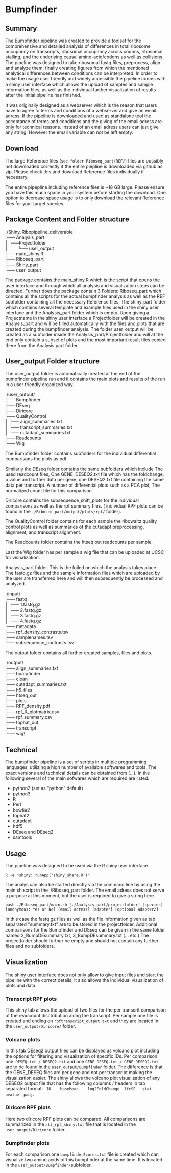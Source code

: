 # Bumpfinder


## Summary
The Bumpfinder pipeline was created to provide a toolset for the comprehensive and detailed analysis of differences in total ribosome occupancy on transcripts, ribosomal occupancy across codons, ribosomal stalling, and the underlying causal amino-acid/codons as well as collisions. The pipeline was designed to take ribosomal fastq files, preprocess, align and analyze them, finally creating figures from which the mentioned analytical differences between conditions can be interpreted.  In order to make the usage user friendly and widely accessible the pipeline comes with a shiny user interface which allows the upload of samples and sample information files, as well as the individual further visualization of results after the initial pipeline has finished. 

It was originally designed as a webserver which is the reason that users have to agree to terms and conditions of a webserver and give an email adress. If the pipeline is downloaded and used as standalone tool the acceptance of terms and conditions and the giving of the email adress are only for technical reasons. Instead of an email adress users can just give any string. However the email variable can not be left empty.

## Download 

The large Reference files (`see folder Riboseq_part/REF/`) files are possibly not downloaded correctly if the entire piepline is downloaded via github as zip. Please check this and download Reference files individually if necessary. 

The entire pipepline including reference files is ~18 GB large. Please ensure you have this much space in your system before starting the download.
One option to decrease space usage is to only download the relevant Reference files for your target species.


## Package Content and Folder structure

./Shiny_Ribopipeline_deliverable\
├── Analysis_part\
│   └──Projectfolder\
│    &nbsp;&nbsp;&nbsp;&nbsp;&nbsp;&nbsp;   └── user_output\
├── main_shiny.R\
├── Riboseq_part\
├── Shiny_part\
└── user_output

The package contains the main_shiny.R which is the script that opens the user interface and through which all analysis and visualization steps can be directed. Further does the package contain 3 Folders: Riboseq_part which contains all the scripts for the actual bumpfinder analysis as well as the REF subfolder containing all the necessary Reference files, The shiny_part folder which contains several template and example files used in the shiny user interface and the Analysis_part folder which is empty. Upon giving a Projectname in the shiny user interface a Projectfolder will be created in the Analysis_part and will be filled automatically with the files and plots that are created during the bumpfinder analysis. The folder user_output will be created as a subfolder inside the Analysis_part/Projectfolder and will at the end only contain a subset of plots and the most important result files copied there from the Analysis part folder.

## User_output Folder structure

The user_output folder is automatically created at the end of the bumpfinder pipeline run and it contains the main plots and results of the run in a user friendly organized way.

./user_output/\
├── Bumpfinder\
├── DEseq\
├── Diricore\
├── QualityControl\
│   ├── align_summaries.txt\
│   ├── transcript_summaries.txt\
│   └── cutadapt_summaries.txt\
├── Readcounts\
└── Wig

The Bumpfinder folder contains subfolders for the individual differential comparisons the plots as pdf. 

Similarly the DEseq folder contains the same subfolders which include The used readcount files, One GENE_DESEQ2.txt file which has the foldchange, p value and further data per gene, one DESEQ2.txt file containing the same data per transcript. A number of differential plots such as a PCA plot, The normalized count file for this comparison. 

Diricore contains the subsequence_shift_plots for the individual comparisons as well as the rpf summary files. ( individual RPF plots can be found in the `./Riboseq_part/output/plots/rpf/`  folder).

The QualityControl folder contains for each sample the ribowaltz quality control plots as well as summaries of the cutadapt preprocessing, alignment, and transcript alignment. 

The Readcounts folder contains the htseq out readcounts per sample. 

Last the Wig folder has per sample a wig file that can be uploaded at UCSC for visualization.

Analysis_part folder. This is the foiled on which the analysis takes place. The fastq.gz files and the sample information files which are uploaded by the user are transferred here and will then subsequently be processed and analyzed. 

./input/\
├── fastq\
│   ├── 1.fastq.gz\
│   ├── 2.fastq.gz\
│   ├── 3.fastq.gz\
│   └── 4.fastq.gz\
└── metadata\
    ├── rpf_density_contrasts.tsv\
    ├── samplenames.tsv\
    └── subsequence_contrasts.tsv

The output folder contains all further created samples, files and plots.

./output/\
├── align_summaries.txt\
├── bumpfinder\
├── clean\
├── cutadapt_summaries.txt\
├── h5_files\
├── htseq_out\
├── plots\
├── RPF_density.pdf\
├── rpf_R_plotmatrix.csv\
├── rpf_summary.csv\
├── tophat_out\
├── transcript\
└── wig\

## Technical
The bumpfinder pipeline is a set of scripts in multiple programming languages, utilizing a high number of available softwares and tools. The exact versions and technical details can be obtained from (…). In the following several of the main sofwares which are required are listed.
* python2  (set as “python” default)
* python3 
* R
* Perl
* bowtie2
* tophat2
* cutadapt
* hdf5
* DEseq and DEseq2
* samtools

## Usage
The pipeline was designed to be used via the R shiny user interface.

`R -e "shiny::runApp('shiny_share.R')"`

The analys can also be started directly via the command line by using the main.sh script in the ./Riboseq_part folder.
The email adress does not serve a purpose at this moment, but the user is required to give a string here. 

`bash ./Riboseq_part/main.sh [./Analysis_part/projectfolder] [species] [anonymous: Yes or No] [email adress] [adapter] [optional adapter2]`

In this case the fastq.gz files as well as the file information given as tab separated "summary.txt" are to be stored in the projectfolder. Additional comparisons for the Bumpfinder and DEseq can be given in the same folder named 2_BumpDEsummary.txt, 3_BumpDEsummary.txt (... etc.) The projectfolder should further be empty and should not contain any further files and no subfolders.

## Visualization

The shiny user interface does not only allow to give input files and start the pipeline with the correct details, it also allows the individual visualization of plots and data.

### Transcript RPF plots

This shiny tab allows the upload of two files for the per transcrit comparison of the readcount disctribution along the transcript. Per sample one file is created and ending on  `rpftranscript_output.txt` and they are located in the `user_output/Diricore/` folder. 

### Volcano plots

In this tab DEseq2 output files can be displayed as volcano plot including the options for filtering and visualization of specific IDs. Per comparison one` DESEQ.txt / DESEQ2.txt` and one `GENE_DESEQ.txt / GENE_DESEQ2.txt` are to be found in the `user_output/Bumpfinder` folder. The difference is that the GENE_DESEQ files are per gene and not per transcript making the visualization easier. The shiny allows the volcano plot visualization of any DESEQ2 output file that has the following columns / headers in tab separated format: ` ID	baseMean	log2FoldChange	lfcSE	stat	pvalue	padj`.

### Diricore RPF plots

Here two diricore RPF plots can be compared. All comparisons are summarized in the `all_rpf_shiny.txt` file that is located in the `user_output/Diricore` folder. 

### Bumpfinder plots

For each comparison one `bumpfinderScores.txt` file is created which can visualize two amino acids of this bumpfinder at the same time. It is located in the `user_output/Bumpfinder/`subfolder. 







